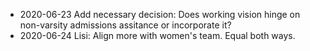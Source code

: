 - 2020-06-23 Add necessary decision: Does working vision hinge on non-varsity admissions assitance or incorporate it?
- 2020-06-24 Lisi: Align more with women's team. Equal both ways.
